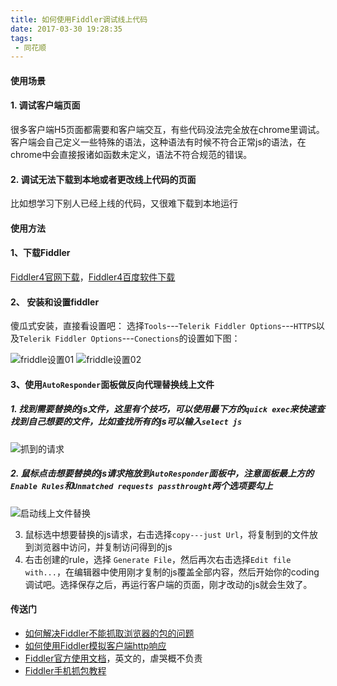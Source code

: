 ```yaml
---
title: 如何使用Fiddler调试线上代码
date: 2017-03-30 19:28:35
tags:
 - 同花顺
---
```


#### 使用场景
#### 1. 调试客户端页面
很多客户端H5页面都需要和客户端交互，有些代码没法完全放在chrome里调试。客户端会自己定义一些特殊的语法，这种语法有时候不符合正常js的语法，在chrome中会直接报诸如函数未定义，语法不符合规范的错误。
#### 2. 调试无法下载到本地或者更改线上代码的页面
比如想学习下别人已经上线的代码，又很难下载到本地运行

#### 使用方法

#### 1、下载Fiddler
[Fiddler4官网下载](http://www.telerik.com/fiddler)，[Fiddler4百度软件下载](http://rj.baidu.com/soft/detail/10963.html?ald)

#### 2、 安装和设置fiddler
傻瓜式安装，直接看设置吧：
选择`Tools`---`Telerik Fiddler Options`---`HTTPS`以及`Telerik Fiddler Options`---`Conections`的设置如下图：

![friddle设置01](http://img.blog.csdn.net/20170330184542720)
![friddle设置02](http://img.blog.csdn.net/20170330190325778)

#### 3、使用`AutoResponder`面板做反向代理替换线上文件

##### 1.  找到需要替换的js文件，这里有个技巧，可以使用最下方的`quick exec`来快速查找到自己想要的文件，比如查找所有的js可以输入`select js`
![抓到的请求](http://img.blog.csdn.net/20170330191318914)

##### 2. 鼠标点击想要替换的js请求拖放到`AutoResponder`面板中，注意面板最上方的`Enable Rules`和`Unmatched requests passthrought`两个选项要勾上
![启动线上文件替换](http://img.blog.csdn.net/20170330192011490)

3.  鼠标选中想要替换的js请求，右击选择`copy---just Url`，将复制到的文件放到浏览器中访问，并复制访问得到的js
4.  右击创建的rule，选择 `Generate File`，然后再次右击选择`Edit file with...`，在编辑器中使用刚才复制的js覆盖全部内容，然后开始你的coding调试吧。选择保存之后，再运行客户端的页面，刚才改动的js就会生效了。

#### 传送门
+ [如何解决Fiddler不能抓取浏览器的包的问题](http://blog.csdn.net/sufubo/article/details/49331705)
+ [如何使用Fiddler模拟客户端http响应](http://www.cnblogs.com/tangdongchu/p/4178552.html)
+ [Fiddler官方使用文档](http://docs.telerik.com/fiddler/knowledgebase/headers)，英文的，虐哭概不负责
+ [Fiddler手机抓包教程](http://jingyan.baidu.com/article/d8072ac4605905ec95cefda0.html)

